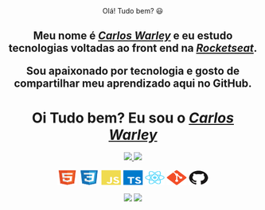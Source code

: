 
<div
     
  <h1 align="center">Olá! Tudo bem? 😃️</h1>
  <h2 align="center">Meu nome é <a href="https://www.linkedin.com/in/carlos-warley-106058229/"><i>Carlos Warley</i></a> e eu estudo  tecnologias voltadas ao front end na <a href="https://www.rocketseat.com.br"><i>Rocketseat</i></a>. 
  <p align="center"> Sou apaixonado por tecnologia e gosto de compartilhar meu aprendizado aqui no GitHub.
  <h1 align="center">Oi Tudo bem? Eu sou o <a href="https://www.linkedin.com/in/carlos-warley-106058229/"><i>Carlos Warley</a> </h1>
    
</div>

<div align="center">
  <a href="https://github.com/Warley72">
    <img height="150em" src="https://github-readme-stats.vercel.app/api?username=Warley72&count_private=true&include_all_commits=true&show_icons=true&theme=dracula&hide_border=false&show_owner=true"/>
    <img height="150em" src="https://github-readme-stats.vercel.app/api/top-langs/?username=Warley72&theme=dracula&hide_border=false&&layout=compact"/>
  </a>
</div>
  
 <div align="center" valign="top"><br>
   
   <img align="center" alt="HTML" height="30" width="40" src="https://raw.githubusercontent.com/devicons/devicon/master/icons/html5/html5-original.svg">
   
   <img align="center" alt="CSS" height="30" width="40" src="https://raw.githubusercontent.com/devicons/devicon/master/icons/css3/css3-original.svg">
   
   <img align="center" alt="Js" height="30" width="40" src="https://raw.githubusercontent.com/devicons/devicon/master/icons/javascript/javascript-plain.svg">
   
   <img align="center" alt="Js" height="30" width="40" src="https://raw.githubusercontent.com/devicons/devicon/master/icons/typescript/typescript-plain.svg">
   
  <img align="center" alt="React" height="30" width="40" src="https://raw.githubusercontent.com/devicons/devicon/master/icons/react/react-original.svg">
      
  <img align="center" alt="git" height="30" width="40" src="https://raw.githubusercontent.com/devicons/devicon/master/icons/git/git-original.svg">
      
  <img align="center" alt="github" height="30" width="40" src="https://raw.githubusercontent.com/devicons/devicon/master/icons/github/github-original.svg">
</div><br>
  
 <div align="center">
  <a href="https://www.instagram.com/warley02/" target="_blank"><img src="https://img.shields.io/badge/-Instagram-%23E4405F?style=for-the-badge&logo=instagram&logoColor=white" target="_blank"></a>
  <a href="https://www.linkedin.com/in/carlos-warley-106058229/" target="_blank"><img src="https://img.shields.io/badge/-LinkedIn-%230077B5?style=for-the-badge&logo=linkedin&logoColor=white" target="_blank"></a> 
</div>
<div align="center">
